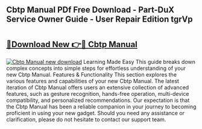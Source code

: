 ## Cbtp Manual PDf Free Download - Part-DuX Service Owner Guide - User Repair Edition tgrVp

# <h2><a href="http://bc28991.oget.top/?id=Cbtp+Manual">🔗Download New 👉🔴 Cbtp Manual</a></h2>

[![Cbtp Manual new download](https://i.imgur.com/5g1atiW.png)](http://bc28991.oget.top/?id=Cbtp+Manual)
Learning Made Easy This guide breaks down complex concepts into simple steps for effortless understanding of your new Cbtp Manual. Features & Functionality This section explores the various features and capabilities of your new Cbtp Manual. The latest iteration of Cbtp Manual offers users an extensive collection of advanced features, such as gesture recognition, hands-free operation, multi-device compatibility, and personalized recommendations. Our expectation is that the Cbtp Manual has been a reliable companion in your journey to becoming proficient in using your new gadget. Should you need any assistance or clarification, please do not hesitate to contact our support team.
